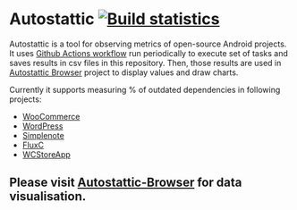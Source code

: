 # Autostattic [![Build statistics](https://github.com/wzieba/Autostattic/actions/workflows/main.yml/badge.svg?event=schedule)](https://github.com/wzieba/Autostattic/actions/workflows/main.yml)

Autostattic is a tool for observing metrics of open-source Android projects. It uses [Github Actions workflow](https://github.com/wzieba/Autostattic/blob/main/.github/workflows/main.yml)
run periodically to execute set of tasks and saves results in csv files in this repository. Then, those results are used 
in [Autostattic Browser](https://github.com/wzieba/Autostattic-Browser) project to display values and draw charts. 

Currently it supports measuring % of outdated dependencies in following projects:
- [WooCommerce](https://github.com/woocommerce/woocommerce-android)
- [WordPress](https://github.com/wordpress-mobile/WordPress-Android)
- [Simplenote](https://github.com/Automattic/simplenote-android)
- [FluxC](https://github.com/wordpress-mobile/WordPress-FluxC-Android)
- [WCStoreApp](https://github.com/hichamboushaba/WCStoreApp)

## Please visit [Autostattic-Browser](https://wzieba.github.io/Autostattic-Browser/) for data visualisation.
